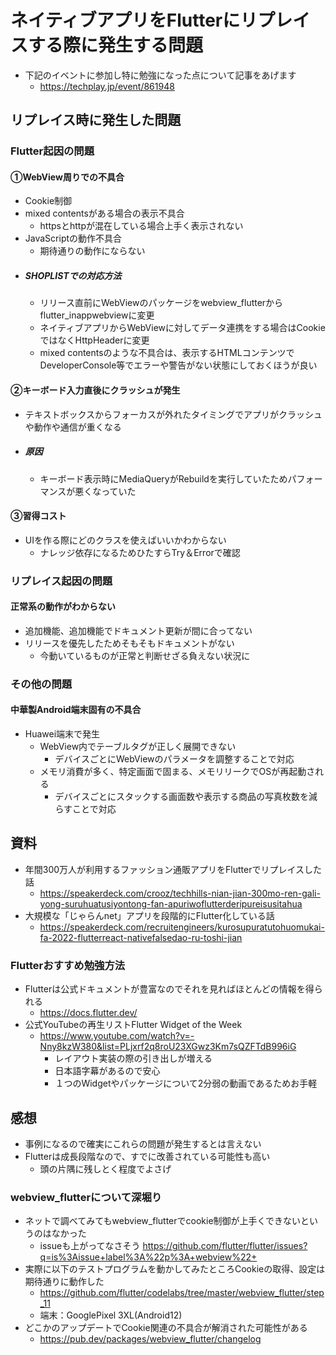 # ネイティブアプリをFlutterにリプレイスする際に発生する問題
- 下記のイベントに参加し特に勉強になった点について記事をあげます
  - https://techplay.jp/event/861948

## リプレイス時に発生した問題
### Flutter起因の問題
#### **①WebView周りでの不具合**
- Cookie制御
- mixed contentsがある場合の表示不具合
    - httpsとhttpが混在している場合上手く表示されない
- JavaScriptの動作不具合
    - 期待通りの動作にならない
- ##### SHOPLISTでの対応方法
  - リリース直前にWebViewのパッケージをwebview_flutterからflutter_inappwebviewに変更
  - ネイティブアプリからWebViewに対してデータ連携をする場合はCookieではなくHttpHeaderに変更
  - mixed contentsのような不具合は、表示するHTMLコンテンツでDeveloperConsole等でエラーや警告がない状態にしておくほうが良い

#### **②キーボード入力直後にクラッシュが発生**
- テキストボックスからフォーカスが外れたタイミングでアプリがクラッシュや動作や通信が重くなる
- ##### 原因
  - キーボード表示時にMediaQueryがRebuildを実行していたためパフォーマンスが悪くなっていた

#### **③習得コスト**
- UIを作る際にどのクラスを使えばいいかわからない
  - ナレッジ依存になるためひたすらTry＆Errorで確認

### リプレイス起因の問題
#### **正常系の動作がわからない**
- 追加機能、追加機能でドキュメント更新が間に合ってない
- リリースを優先したためそもそもドキュメントがない
  - 今動いているものが正常と判断せざる負えない状況に

### その他の問題
#### **中華製Android端末固有の不具合**
- Huawei端末で発生
  - WebView内でテーブルタグが正しく展開できない
    - デバイスごとにWebViewのパラメータを調整することで対応
  - メモリ消費が多く、特定画面で固まる、メモリリークでOSが再起動される
    - デバイスごとにスタックする画面数や表示する商品の写真枚数を減らすことで対応

 ## 資料
- 年間300万人が利用するファッション通販アプリをFlutterでリプレイスした話
  - https://speakerdeck.com/crooz/techhills-nian-jian-300mo-ren-gali-yong-suruhuatusiyontong-fan-apuriwoflutterderipureisusitahua
- 大規模な「じゃらんnet」アプリを段階的にFlutter化している話
  - https://speakerdeck.com/recruitengineers/kurosupuratutohuomukai-fa-2022-flutterreact-nativefalsedao-ru-toshi-jian 
### Flutterおすすめ勉強方法
- Flutterは公式ドキュメントが豊富なのでそれを見ればほとんどの情報を得られる
  - https://docs.flutter.dev/
- 公式YouTubeの再生リストFlutter Widget of the Week
  - https://www.youtube.com/watch?v=-Nny8kzW380&list=PLjxrf2q8roU23XGwz3Km7sQZFTdB996iG
    - レイアウト実装の際の引き出しが増える
    - 日本語字幕があるので安心
    - １つのWidgetやパッケージについて2分弱の動画であるためお手軽

## 感想
- 事例になるので確実にこれらの問題が発生するとは言えない
- Flutterは成長段階なので、すでに改善されている可能性も高い
  - 頭の片隅に残しとく程度でよさげ

### webview_flutterについて深堀り
- ネットで調べてみてもwebview_flutterでcookie制御が上手くできないというのはなかった
  - issueも上がってなさそう https://github.com/flutter/flutter/issues?q=is%3Aissue+label%3A%22p%3A+webview%22+
- 実際に以下のテストプログラムを動かしてみたところCookieの取得、設定は期待通りに動作した
  - https://github.com/flutter/codelabs/tree/master/webview_flutter/step_11
  - 端末：GooglePixel 3XL(Android12)
- どこかのアップデートでCookie関連の不具合が解消された可能性がある
  - https://pub.dev/packages/webview_flutter/changelog
